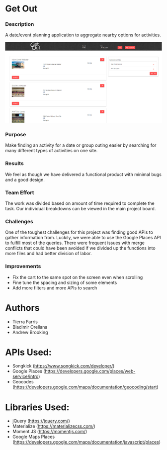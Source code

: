 # Get Out
  
### Description
A date/event planning application to aggregate nearby options for activities.

![alt text](https://github.com/AndrewBrooking/Project-1/blob/master/assets/images/get-out.PNG "Get Out")
  
### Purpose
Make finding an activity for a date or group outing easier by searching for many different types of activities on one site.
  
### Results
We feel as though we have delivered a functional product with minimal bugs and a good design.
  
### Team Effort
The work was divided based on amount of time required to complete the task. Our individual breakdowns can be viewed in the main project board.
  
### Challenges
One of the toughest challenges for this project was finding good APIs to gather information from. Luckily, we were able to use the Google Places API to fulfill most of the queries. There were frequent issues with merge conflicts that could have been avoided if we divided up the functions into more files and had better division of labor.
  
### Improvements
  * Fix the cart to the same spot on the screen even when scrolling
  * Fine tune the spacing and sizing of some elements
  * Add more filters and more APIs to search
  
# Authors
* Tierra Farris
* Bladimir Orellana
* Andrew Brooking

# APIs Used:
* Songkick (https://www.songkick.com/developer/)
* Google Places (https://developers.google.com/places/web-service/intro)
* Geocodes (https://developers.google.com/maps/documentation/geocoding/start)

# Libraries Used:
* jQuery (https://jquery.com/)
* Materialize (https://materializecss.com/)
* Moment.JS (https://momentjs.com/)
* Google Maps Places (https://developers.google.com/maps/documentation/javascript/places)
